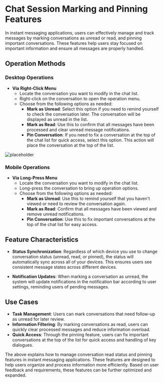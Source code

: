 # Chat Session Marking and Pinning Features

In instant messaging applications, users can effectively manage and track messages by marking conversations as unread or read, and pinning important conversations. These features help users stay focused on important information and ensure all messages are properly handled.

## Operation Methods

### Desktop Operations

- **Via Right-Click Menu**
  - Locate the conversation you want to modify in the chat list.
  - Right-click on the conversation to open the operation menu.
  - Choose from the following options as needed:
    - **Mark as Unread**: Select this option if you need to remind yourself to check the conversation later. The conversation will be displayed as unread in the list.
    - **Mark as Read**: Use this to confirm that all messages have been processed and clear unread message notifications.
    - **Pin Conversation**: If you need to fix a conversation at the top of the chat list for quick access, select this option. This action will place the conversation at the top of the list.

![placeholder](/images/en/en_im_pen_ic_4.png)

### Mobile Operations

- **Via Long-Press Menu**
  - Locate the conversation you want to modify in the chat list.
  - Long-press the conversation to bring up operation options.
  - Choose from the following options as needed:
    - **Mark as Unread**: Use this to remind yourself that you haven't viewed or need to review the conversation again.
    - **Mark as Read**: Confirm that all messages have been viewed and remove unread notifications.
    - **Pin Conversation**: Use this to fix important conversations at the top of the chat list for easy access.

<!-- ![placeholder](https://via.placeholder.com/400x800.png) -->

## Feature Characteristics

- **Status Synchronization**: Regardless of which device you use to change conversation status (unread, read, or pinned), the status will automatically sync across all of your devices. This ensures users see consistent message states across different devices.

- **Notification Updates**: When marking a conversation as unread, the system will update notifications in the notification bar according to user settings, reminding users of pending messages.

## Use Cases

- **Task Management**: Users can mark conversations that need follow-up as unread for later review.
- **Information Filtering**: By marking conversations as read, users can quickly clear processed messages and reduce information overload.
- **Quick Access**: Through the pinning feature, users can fix important conversations at the top of the list for quick access and handling of key dialogues.

The above explains how to manage conversation read status and pinning features in instant messaging applications. These features are designed to help users organize and process information more efficiently. Based on user feedback and requirements, these features can be further optimized and expanded.
